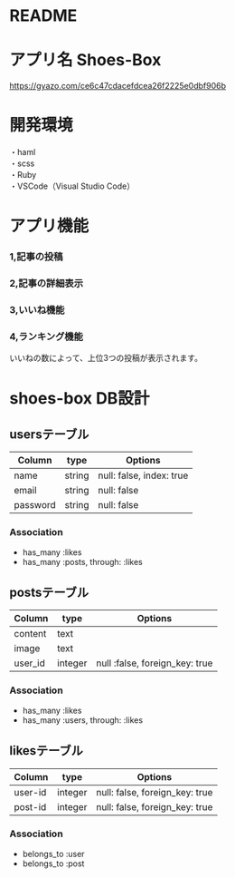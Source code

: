# README

# アプリ名 Shoes-Box  
https://gyazo.com/ce6c47cdacefdcea26f2225e0dbf906b

# 開発環境
・haml  
・scss  
・Ruby  
・VSCode（Visual Studio Code）

# アプリ機能
### 1,記事の投稿

### 2,記事の詳細表示

### 3,いいね機能

### 4,ランキング機能
いいねの数によって、上位3つの投稿が表示されます。

# shoes-box DB設計

## usersテーブル
|Column|type|Options|
|------|----|-------|
|name|string|null: false, index: true|
|email|string|null: false|
|password|string|null: false|
### Association
- has_many :likes
- has_many :posts, through: :likes

## postsテーブル
|Column|type|Options|
|------|----|-------|
|content|text||
|image|text||
|user_id|integer|null :false, foreign_key: true|
### Association
- has_many :likes
- has_many :users, through: :likes

## likesテーブル
|Column|type|Options|
|------|----|-------|
|user-id|integer|null: false, foreign_key: true|
|post-id|integer|null: false, foreign_key: true|
### Association
- belongs_to :user
- belongs_to :post
